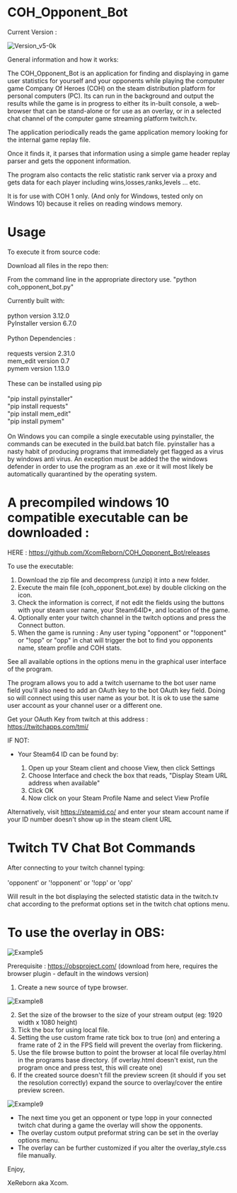 # COH_Opponent_Bot

Current Version : 

![Version_v5-0k](https://github.com/XcomReborn/COH_Opponent_Bot/assets/4015491/413be163-d795-4b3c-aee0-897ba9786604)


General information and how it works:

The COH_Opponent_Bot is an application for finding and displaying in game user statistics for yourself and your opponents while playing the computer game
Company Of Heroes (COH) on the steam distribution platform for personal computers (PC). Its can run in the background and output the results while the game
is in progress to either its in-built console, a web-browser that can be stand-alone or for use as an overlay, or in a selected chat channel of the computer game streaming platform twitch.tv.

The application periodically reads the game application memory looking for the internal game replay file.

Once it finds it, it parses that information using a simple game header replay parser and gets the opponent information.

The program also contacts the relic statistic rank server via a proxy and gets data for each player including wins,losses,ranks,levels ... etc.


It is for use with COH 1 only. (And only for Windows, tested only on Windows 10) because it relies on reading windows memory.


# Usage


To execute it from source code:

Download all files in the repo then:

From the command line in the appropriate directory use. "python coh_opponent_bot.py"

Currently built with:<br>
<br>
python version 3.12.0<br>
PyInstaller version 6.7.0<br>
<br>
Python Dependencies :<br>
<br>
requests version 2.31.0<br>
mem_edit version 0.7<br>
pymem version 1.13.0<br>
<br>
These can be installed using pip <br>
<br>
"pip install pyinstaller"<br>
"pip install requests"<br>
"pip install mem_edit"<br>
"pip install pymem"<br>
<br>
On Windows you can compile a single executable using pyinstaller, the commands can be executed in the build.bat batch file.
pyinstaller has a nasty habit of producing programs that immediately get flagged as a virus by windows anti virus.
An exception must be added the the windows defender in order to use the program as an .exe or it will most likely be automatically 
quarantined by the operating system. 

# A precompiled windows 10 compatible executable can be downloaded :

HERE : https://github.com/XcomReborn/COH_Opponent_Bot/releases

To use the executable:

1. Download the zip file and decompress (unzip) it into a new folder.
1. Execute the main file (coh_opponent_bot.exe) by double clicking on the icon.
2. Check the information is correct, if not edit the fields using the buttons with your steam user name, your Steam64ID*, and location of the game.
3. Optionally enter your twitch channel in the twitch options and press the Connect button.
4. When the game is running : Any user typing "opponent" or "!opponent" or "!opp" or "opp" in chat will trigger the bot to find you opponents name, steam profile and COH stats.

See all available options in the options menu in the graphical user interface of the program.

The program allows you to add a twitch username to the bot user name field you'll also need to add an OAuth key to the bot OAuth key field.
Doing so will connect using this user name as your bot. It is ok to use the same user account as your channel user or a different one.

Get your OAuth Key from twitch at this address  : https://twitchapps.com/tmi/


IF NOT:

* Your Steam64 ID can be found by:

  1.  Open up your Steam client and choose View, then click Settings
  2.  Choose Interface and check the box that reads, "Display Steam URL address when available"
  3.  Click OK
  4.  Now click on your Steam Profile Name and select View Profile

Alternatively, visit https://steamid.co/ and enter your steam account name if your ID number doesn't show up in the steam client URL



# Twitch TV Chat Bot Commands

After connecting to your twitch channel typing:<BR>
<BR>
'opponent' or 
'!opponent' or
'!opp' or
'opp'

Will result in the bot displaying the selected statistic data in the twitch.tv chat according to the preformat options set in the 
twitch chat options menu.


# To use the overlay in OBS:

![Example5](https://github.com/XcomReborn/COH_Opponent_Bot/assets/4015491/f5d85233-3bc0-4a0f-b637-0036025211aa)

Prerequisite : https://obsproject.com/ (download from here, requires the browser plugin - default in the windows version)

1. Create a new source of type browser.

![Example8](https://github.com/XcomReborn/COH_Opponent_Bot/assets/4015491/bc7ff4ed-9e33-4a84-a50e-90f0ff893aba)
   
2. Set the size of the browser to the size of your stream output (eg: 1920 width x 1080 height)
3. Tick the box for using local file.
4. Setting the use custom frame rate tick box to true (on) and entering a frame rate of 2 in the FPS field will prevent the overlay from flickering.
5. Use the file browse button to point the browser at local file overlay.html in the programs base directory. (if overlay.html doesn't exist, run the program once and press test, this will create one)
7. If the created source doesn't fill the preview screen (it should if you set the resolution correctly) expand the source to overlay/cover the entire preview screen.

![Example9](https://github.com/XcomReborn/COH_Opponent_Bot/assets/4015491/137b6a7b-d36a-4035-be73-8123b4d97827)

- The next time you get an opponent or type !opp in your connected twitch chat during a game the overlay will show the opponents.
- The overlay custom output preformat string can be set in the overlay options menu.
- The overlay can be further customized if you alter the overlay_style.css file manually.


Enjoy, 

XeReborn aka Xcom.
